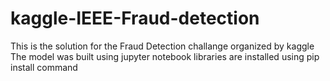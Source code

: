 # kaggle-IEEE-Fraud-detection
This is the solution for the Fraud Detection challange organized by kaggle 
The model was built using jupyter notebook
libraries are installed using pip install command
